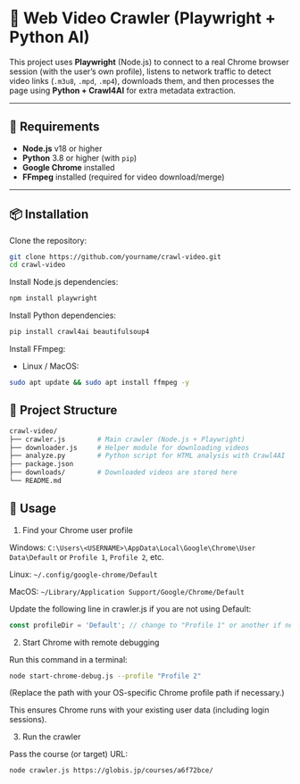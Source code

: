 # 🎥 Web Video Crawler (Playwright + Python AI)

This project uses **Playwright** (Node.js) to connect to a real Chrome browser session (with the user’s own profile), listens to network traffic to detect video links (`.m3u8`, `.mpd`, `.mp4`), downloads them, and then processes the page using **Python + Crawl4AI** for extra metadata extraction.

---

## 🔧 Requirements

- **Node.js** v18 or higher
- **Python** 3.8 or higher (with `pip`)
- **Google Chrome** installed
- **FFmpeg** installed (required for video download/merge)

---

## 📦 Installation

Clone the repository:

```bash
git clone https://github.com/yourname/crawl-video.git
cd crawl-video
```

Install Node.js dependencies:

```bash
npm install playwright
```

Install Python dependencies:

```bash
pip install crawl4ai beautifulsoup4
```
Install FFmpeg:

- Linux / MacOS:
```bash
sudo apt update && sudo apt install ffmpeg -y
```

## 📂 Project Structure

```bash
crawl-video/
├── crawler.js        # Main crawler (Node.js + Playwright)
├── downloader.js     # Helper module for downloading videos
├── analyze.py        # Python script for HTML analysis with Crawl4AI
├── package.json
├── downloads/        # Downloaded videos are stored here
└── README.md
```

## 🚀 Usage

1. Find your Chrome user profile

Windows:
`C:\Users\<USERNAME>\AppData\Local\Google\Chrome\User Data\Default`
or `Profile 1`, `Profile 2`, etc.

Linux:
`~/.config/google-chrome/Default`

MacOS:
`~/Library/Application Support/Google/Chrome/Default`

Update the following line in crawler.js if you are not using Default:
```js
const profileDir = 'Default'; // change to "Profile 1" or another if needed
```

2. Start Chrome with remote debugging

Run this command in a terminal:
```bash
node start-chrome-debug.js --profile "Profile 2"
```

(Replace the path with your OS-specific Chrome profile path if necessary.)

This ensures Chrome runs with your existing user data (including login sessions).

3. Run the crawler

Pass the course (or target) URL:
```bash
node crawler.js https://globis.jp/courses/a6f72bce/
```